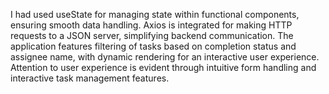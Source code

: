 I had used useState for managing state within functional components, ensuring smooth data handling.
 Axios is integrated for making HTTP requests to a JSON server, simplifying backend communication.
The application features filtering of tasks based on completion status and assignee name, with dynamic rendering for an interactive user experience.
Attention to user experience is evident through intuitive form handling and interactive task management features.
